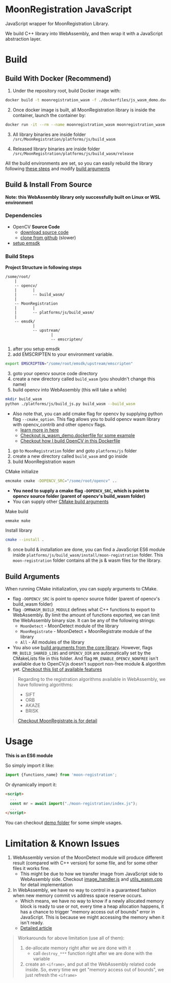 
# MoonRegistration JavaScript

JavaScript wrapper for MoonRegistration Library.

We build C++ library into WebAssembly, and then wrap it with a JavaScript abstraction layer.

# Build

## Build With Docker (Recommend)

1. Under the repository root, build Docker image with:

```sh
docker build -t moonregistration_wasm -f ./dockerfiles/js_wasm_demo.dockerfile .
```

2. Once docker image is built, all MoonRegistration library is inside the container, launch the container by:

```sh
docker run -it --rm --name moonregistration_wasm moonregistration_wasm
```

3. All library binaries are inside folder `/src/MoonRegistration/platforms/js/build_wasm`

4. Released library binaries are inside folder `/src/MoonRegistration/platforms/js/build_wasm/release`

All the build environments are set, so you can easily rebuild the library following [these steps](#build-steps) and modify [build arguments](#build-arguments)

## Build & Install From Source

**Note: this WebAssembly library only successfully built on Linux or WSL environment**

### Dependencies

* OpenCV **Source Code**
  * [download source code](https://opencv.org/releases/)
  * [clone from github](https://github.com/opencv/opencv) (slower)
* [setup emsdk](https://emscripten.org/docs/getting_started/downloads.html)

### Build Steps

**Project Structure in following steps**

```
/some/root/
    |
    -- opencv/
    |       |
    |       -- build_wasm/
    |
    -- MoonRegistration
    |       |
    |       -- platforms/js/build_wasm/
    |
    -- emsdk/
            |
            -- upstream/
                    |
                    -- emscripten/
```

1. after you setup emsdk
2. add EMSCRIPTEN to your environment variable.

```sh
export EMSCRIPTEN="/some/root/emsdk/upstream/emscripten"
```

3. goto your opencv source code directory
4. create a new directory called `build_wasm` (you shouldn't change this name)
5. build opencv into WebAssembly (this will take a while)

```sh
mkdir build_wasm
python ./platforms/js/build_js.py build_wasm --build_wasm
```

* Also note that, you can add cmake flag for opencv by supplying python flag `--cmake_option`. This flag allows you to build opencv wasm library with opencv_contrib and other opencv flags.
  * [learn more in here](https://docs.opencv.org/4.x/d4/da1/tutorial_js_setup.html)
  * [Checkout js_wasm_demo.dockerfile for some example](../../dockerfiles/js_wasm_demo.dockerfile)
  * [Checkout how I build OpenCV in this Dockerfile](https://github.com/Gavin1937/emsdk-cv-wasm/blob/main/Dockerfile)

1. go to `MoonRegistration` folder and goto `platforms/js` folder
2. create a new directory called `build_wasm` and go inside
3. build MoonRegistration wasm

CMake initialize

```sh
emcmake cmake -DOPENCV_SRC="/some/root/opencv" ..
```

* **You need to supply a cmake flag `-DOPENCV_SRC`, which is point to opencv source folder (parent of opencv's build_wasm folder)**
* You can supply other [CMake build arguments](#build-arguments)

Make build

```sh
emmake make
```

Install library

```sh
cmake --install .
```

9. once build & installation are done, you can find a JavaScript ES6 module inside `platforms/js/build_wasm/install/moon-registration` folder. This `moon-registration` folder contains all the js & wasm files for the library.

## Build Arguments

When running CMake initialization, you can supply arguments to CMake.

* flag `-DOPENCV_SRC` is point to opencv source folder (parent of opencv's build_wasm folder)
* flag `-DMRWASM_BUILD_MODULE` defines what C++ functions to export to WebAssembly. By limit the amount of functions exported, we can limit the WebAssembly binary size. It can be any of the following strings:
  * `MoonDetect` - MoonDetect module of the library
  * `MoonRegistrate` - MoonDetect + MoonRegistrate module of the library
  * `All` - All modules of the library
* You also use [build arguments from the core library](../../BUILDING.md#cmake-build-arguments). However, flags `MR_BUILD_SHARED_LIBS` and `OPENCV_DIR` are automatically set by the CMakeLists file in this folder. And flag `MR_ENABLE_OPENCV_NONFREE` isn't available due to OpenCV.js doesn't support non-free module & algorithm yet. [Checkout this list of available features](https://github.com/opencv/opencv/blob/4.x/platforms/js/opencv_js.config.py)

> Regarding to the registration algorithms available in WebAssembly, we have following algorithms:
> * SIFT
> * ORB
> * AKAZE
> * BRISK
> 
> [Checkout MoonRegistrate.js for detail](./moon-registration/MoonRegistrate.js)


# Usage

**This is an ES6 module**

So simply import it like:

```js
import {functions_name} from 'moon-registration';
```

Or dynamically import it:

```html
<script>
  ...
  const mr = await import("./moon-registration/index.js");
  ...
</script>
```

You can checkout [demo folder](../../demo/README.md) for some simple usages.


# Limitation & Known Issues

1. WebAssembly version of the MoonDetect module will produce different result (compared with C++ version) for some file, and for some other files it works fine.
   * This might be due to how we transfer image from JavaScript side to WebAssembly side. Checkout [image_handler.js](./moon-registration/image_handler.js) and [utils_wasm.cpp](./src/utils_wasm.cpp) for detail implementation
2. In WebAssembly, we have no way to control in a guaranteed fashion when new memory commit vs address space reserve occurs.
   * Which means, we have no way to know if a newly allocated memory block is ready to use or not, every time a heap allocation happens, it has a chance to trigger "memory access out of bounds" error in JavaScript. This is because we might accessing the memory when it isn't ready.
   * [Detailed article](https://github.com/WebAssembly/design/issues/1397)
> Workarounds for above limitation (use all of them):
> 1. de-allocate memory right after we are done with it
>    * call `destroy_***` function right after we are done with the variable
> 2. create an `<iframe>`, and put all the WebAssembly related code inside. So, every time we get "memory access out of bounds", we just refresh the `<iframe>`

